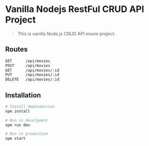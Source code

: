 # Vanilla Nodejs RestFul CRUD API Project 
> This is vanilla Node.js CRUD API movie project.

## Routes
```bash
GET      /api/movies
POST     /api/movies
GET      /api/movies/:id
PUT      /api/movies/:id
DELETE   /api/movies/:id

```




## Installation

```bash
# Install dependencies
npm install

# Run in develpment
npm run dev

# Run in production
npm start
```

